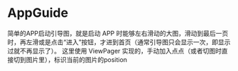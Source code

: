 # AppGuide
简单的APP启动引导图，就是启动 APP 时能够左右滑动的大图，滑动到最后一页时，再左滑或是点击“进入”按钮，才进到首页（通常引导图只会显示一次，即显示过就不再显示了）。 这里使用 ViewPager 实现的，手动加入点点（或者切图时直接切到图片里），标识当前的图片的position

